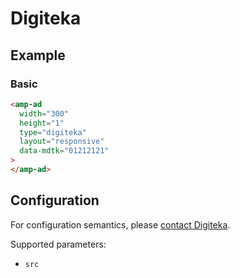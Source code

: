 <!---
Copyright 2016 The AMP HTML Authors. All Rights Reserved.

Licensed under the Apache License, Version 2.0 (the "License");
you may not use this file except in compliance with the License.
You may obtain a copy of the License at

      http://www.apache.org/licenses/LICENSE-2.0

Unless required by applicable law or agreed to in writing, software
distributed under the License is distributed on an "AS-IS" BASIS,
WITHOUT WARRANTIES OR CONDITIONS OF ANY KIND, either express or implied.
See the License for the specific language governing permissions and
limitations under the License.
-->

# Digiteka

## Example

### Basic

```html
<amp-ad
  width="300"
  height="1"
  type="digiteka"
  layout="responsive"
  data-mdtk="01212121"
>
</amp-ad>
```

## Configuration

For configuration semantics, please [contact Digiteka](http://digiteka.com).

Supported parameters:

-   `src`
